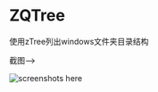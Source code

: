 # ZQTree
使用zTree列出windows文件夹目录结构


截图-->

![screenshots here](https://github.com/anuoQ/ZQTree/tree/master/screenshots/zqtree.gif)
